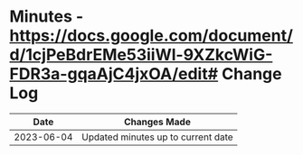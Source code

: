 # Minutes - https://docs.google.com/document/d/1cjPeBdrEMe53iiWl-9XZkcWiG-FDR3a-gqaAjC4jxOA/edit# Change Log

| Date       | Changes Made                            |
|------------|-----------------------------------------|
| 2023-06-04 | Updated minutes up to current date |
